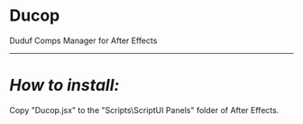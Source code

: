 Ducop
=====
Duduf Comps Manager for After Effects

____
_How to install:_
==

Copy "Ducop.jsx" to the "Scripts\ScriptUI Panels" folder of After Effects.
